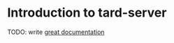 # Introduction to tard-server

TODO: write [great documentation](http://jacobian.org/writing/what-to-write/)
